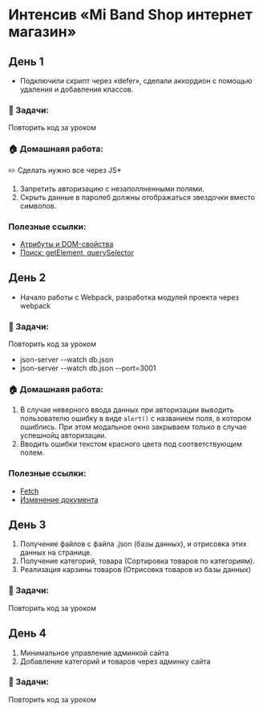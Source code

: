 # Интенсив «Mi Band Shop интернет магазин»

## День 1
* Подключили скрипт через «defer», сделали аккордион с помощью удаления и добавления классов.

### 🎢 Задачи:
Повторить код за уроком
### 🏠 Домашнаяя работа:
✏️ Сделать нужно все через JS*
1. Запретить авторизацию с незаполлненными полями.
2. Скрыть данные в паролеб должны отображаться звездочки вместо символов.
### Полезные ссылки:
* [Атрибуты и DOM-свойства](https://learn.javascript.ru/attributes-and-custom-properties)
* [Поиск: getElement, querySelector](https://learn.javascript.ru/searching-elements-dom)

## День 2
* Начало работы с Webpack, разработка модулей проекта через webpack

### 🎢 Задачи:
Повторить код за уроком
- json-server --watch db.json  
- json-server --watch db.json --port=3001
### 🏠 Домашнаяя работа:
1. В случае неверного ввода данных при авторизации выводить пользователю ошибку в виде `alert()` с названием поля, в котором ошиблись. При этом модальное окно закрываем только в случае успешнойц авторизации.
2. Вводить ошибки текстом красного цвета под соответствующим полем.
### Полезные ссылки:
* [Fetch](https://learn.javascript.ru/fetch)
* [Изменение документа](https://learn.javascript.ru/modifying-document)

## День 3
1. Получение файлов с файла .json (базы данных), и отрисовка этих данных на странице.
2. Получение категорий, товара (Сортировка товаров по категориям). 
3. Реализация карзины товаров (Отрисовка товаров из базы данных)

### 🎢 Задачи:
Повторить код за уроком

## День 4
1. Минимальное управление админкой сайта
2. Добавление категорий и товаров через админку сайта

### 🎢 Задачи:
Повторить код за уроком
